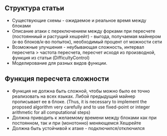 ## Структура статьи

* Существующие схемы - ожидаемое и реальное время между блоками 
* Описание атаки с переключением между форками при пересчете (постоянниый и растущий хешрейт) - выгода, получаемая майнером (к-во блоков/к-во попыток), необходимый процент от можности сети
* Возможные улучшения - неубывающая сложность, интервал пересчета > частота пересчета, пересчет исходя из производной, функция из статьи (DifficultyControl)
* Моделирование для разных видов функции.


## Функция пересчета сложности

* Функция не должна быть сложной, чтобы можно было ее точно реализовать на всех языках. Либой предыдущий майнер прописывает ее в блоке.
 (Thus, it is necessary to implement the proposed algorithm very carefully and to use fixed-point or integer arithmetic for all computational steps)
* Должна приводить к желаемому времени между блоками как при постоянном, так и при (монотонно) меняющемся Хешрейте 
* Должна быть устойчивой к атаке - подключился/отключился

